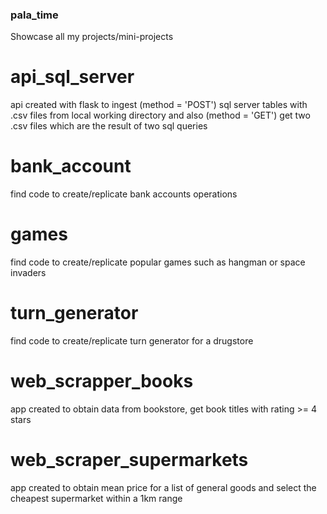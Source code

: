 ### pala_time
Showcase all my projects/mini-projects

# api_sql_server
api created with flask to ingest (method = 'POST') sql server tables with .csv files from local working directory and also (method = 'GET') get two .csv files which are the result of two sql queries

# bank_account
find code to create/replicate bank accounts operations

# games
find code to create/replicate popular games such as hangman or space invaders

# turn_generator
find code to create/replicate turn generator for a drugstore

# web_scrapper_books
app created to obtain data from bookstore, get book titles with rating >= 4 stars

# web_scraper_supermarkets
app created to obtain mean price for a list of general goods and select the cheapest supermarket within a 1km range
